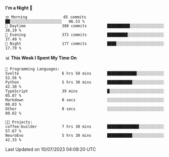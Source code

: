 <!--START_SECTION:waka-->
**I'm a Night 🦉** 

```text
🌞 Morning                65 commits          ██░░░░░░░░░░░░░░░░░░░░░░░   06.53 % 
🌆 Daytime                380 commits         ██████████░░░░░░░░░░░░░░░   38.19 % 
🌃 Evening                373 commits         █████████░░░░░░░░░░░░░░░░   37.49 % 
🌙 Night                  177 commits         ████░░░░░░░░░░░░░░░░░░░░░   17.79 % 
```


📊 **This Week I Spent My Time On** 

```text
💬 Programming Languages: 
Svelte                   6 hrs 50 mins       █████████████░░░░░░░░░░░░   52.56 % 
Python                   5 hrs 30 mins       ███████████░░░░░░░░░░░░░░   42.30 % 
TypeScript               39 mins             █░░░░░░░░░░░░░░░░░░░░░░░░   05.07 % 
Markdown                 0 secs              ░░░░░░░░░░░░░░░░░░░░░░░░░   00.03 % 
Other                    0 secs              ░░░░░░░░░░░░░░░░░░░░░░░░░   00.02 % 

🐱‍💻 Projects: 
coffee-builder           7 hrs 30 mins       ██████████████░░░░░░░░░░░   57.67 % 
NeuroEvo                 5 hrs 30 mins       ███████████░░░░░░░░░░░░░░   42.33 % 
```


 Last Updated on 10/07/2023 04:08:20 UTC
<!--END_SECTION:waka-->
